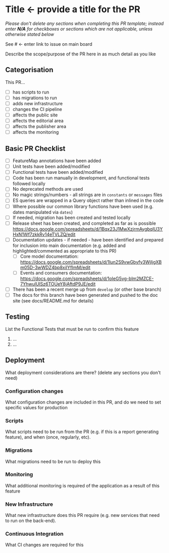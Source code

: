 # Title <- provide a title for the PR

*Please don't delete any sections when completing this PR template; instead enter **N/A** for checkboxes or sections which are not applicable, unless otherwise stated below*

See # <- enter link to issue on main board

Describe the scope/purpose of the PR here in as much detail as you like

## Categorisation

This PR...
- [ ] has scripts to run
- [ ] has migrations to run
- [ ] adds new infrastructure
- [ ] changes the CI pipeline
- [ ] affects the public site
- [ ] affects the editorial area
- [ ] affects the publisher area
- [ ] affects the monitoring

## Basic PR Checklist

- [ ] FeatureMap annotations have been added
- [ ] Unit tests have been added/modified
- [ ] Functional tests have been added/modified
- [ ] Code has been run manually in development, and functional tests followed locally
- [ ] No deprecated methods are used
- [ ] No magic strings/numbers - all strings are in `constants` or `messages` files
- [ ] ES queries are wrapped in a Query object rather than inlined in the code
- [ ] Where possible our common library functions have been used (e.g. dates manipulated via `dates`)
- [ ] If needed, migration has been created and tested locally
- [ ] Release sheet has been created, and completed as far as is possible https://docs.google.com/spreadsheets/d/1Bqx23J1MwXzjrmAygbqlU3YHxN1Wf7zkkRv14eTVLZQ/edit
- [ ] Documentation updates - if needed - have been identified and prepared for inclusion into main documentation (e.g. added and highlighted/commented as appropriate to this PR)
    - [ ] Core model documentation: https://docs.google.com/spreadsheets/d/1lun2S9vwGbyfy3WjIjgXBm05D-3wWDZ4bp8xiIYfImM/edit
    - [ ] Events and consumers documentation: https://docs.google.com/spreadsheets/d/1oIeG5vg-blm2MZCE-7YhwulUlSz6TOUeY8jAftdP9JE/edit
- [ ] There has been a recent merge up from `develop` (or other base branch)
- [ ] The docs for this branch have been generated and pushed to the doc site (see docs/README.md for details)

## Testing

List the Functional Tests that must be run to confirm this feature

1. ...
2. ...



## Deployment

What deployment considerations are there? (delete any sections you don't need)

### Configuration changes

What configuration changes are included in this PR, and do we need to set specific values for production

### Scripts

What scripts need to be run from the PR (e.g. if this is a report generating feature), and when (once, regularly, etc).

### Migrations

What migrations need to be run to deploy this

### Monitoring

What additional monitoring is required of the application as a result of this feature

### New Infrastructure

What new infrastructure does this PR require (e.g. new services that need to run on the back-end).

### Continuous Integration

What CI changes are required for this


